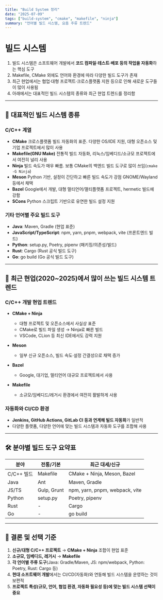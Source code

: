 ```yaml
---
title: "Build System 정리"
date: "2025-07-09"
tags: ["build-system", "cmake", "makefile", "ninja"]
summary: "언어별 빌드 시스템, 요즘 주류 트렌드"
---
```


# 빌드 시스템

1. 빌드 시스템은 소프트웨어 개발에서 **코드 컴파일·테스트·배포 등의 작업을 자동화**하는 핵심 도구
2. Makefile, CMake 외에도 언어와 환경에 따라 다양한 빌드 도구가 존재
3. 최근 현업에서는 협업·대형 프로젝트·크로스플랫폼 지원 등으로 인해 새로운 도구들이 많이 사용됨
4. 아래에서는 대표적인 빌드 시스템의 종류와 최근 현업 트렌드를 정리함

---

## 📝 대표적인 빌드 시스템 종류

### C/C++ 계열

- **CMake**
  크로스플랫폼 빌드 자동화의 표준.
  다양한 OS/IDE 지원, 대형 오픈소스 및 기업 프로젝트에서 많이 사용
- **Makefile(GNU Make)**
  전통적 빌드 자동화, 리눅스/임베디드/소규모 프로젝트에서 여전히 널리 사용
- **Ninja**
  빌드 속도가 매우 빠름.
  보통 CMake의 백엔드 빌드 도구로 많이 쓰임(`cmake -G Ninja`)
- **Meson**
  Python 기반, 설정이 간단하고 빠른 빌드 속도가 강점
  GNOME/Wayland 등에서 채택
- **Bazel**
  Google에서 개발, 대형 멀티언어/멀티플랫폼 프로젝트, hermetic 빌드에 강함
- **SCons**
  Python 스크립트 기반으로 유연한 빌드 설정 지원

### 기타 언어별 주요 빌드 도구

- **Java**: Maven, Gradle (현업 표준)
- **JavaScript/TypeScript**: npm, yarn, pnpm, webpack, vite (프론트엔드 빌드)
- **Python**: setup.py, Poetry, pipenv (패키징/의존성/빌드)
- **Rust**: Cargo (Rust 공식 빌드 도구)
- **Go**: go build (Go 공식 빌드 도구)

---

## 🔧 최근 현업(2020\~2025)에서 많이 쓰는 빌드 시스템 트렌드

### C/C++ 개발 현업 트렌드

- **CMake + Ninja**

  - 대형 프로젝트 및 오픈소스에서 사실상 표준
  - CMake로 빌드 파일 생성 → Ninja로 빠른 빌드
  - VSCode, CLion 등 최신 IDE에서도 강력 지원

- **Meson**

  - 일부 신규 오픈소스, 빌드 속도·설정 간결성으로 채택 증가

- **Bazel**

  - Google, 대기업, 멀티언어 대규모 프로젝트에서 사용

- **Makefile**

  - 소규모/임베디드/레거시 환경에서 여전히 활발하게 사용

### 자동화와 CI/CD 환경

- **Jenkins, GitHub Actions, GitLab CI 등과 연계해 빌드 자동화**가 일반적
- 다양한 플랫폼, 다양한 언어에 맞는 빌드 시스템과 자동화 도구를 조합해 사용

---

## 🛠️ 분야별 빌드 도구 요약표

| 분야       | 전통/기본   | 최근 대세/신규                 |
| ---------- | ----------- | ------------------------------ |
| C/C++ 빌드 | Makefile    | CMake + Ninja, Meson, Bazel    |
| Java       | Ant         | Maven, Gradle                  |
| JS/TS      | Gulp, Grunt | npm, yarn, pnpm, webpack, vite |
| Python     | setup.py    | Poetry, pipenv                 |
| Rust       | -           | Cargo                          |
| Go         | -           | go build                       |

---

## 🏁 결론 및 선택 기준

1. **신규/대형 C/C++ 프로젝트**
   → **CMake + Ninja** 조합이 현업 표준
2. **소규모, 임베디드, 레거시**
   → **Makefile**
3. **각 언어별 주류 도구**(Java: Gradle/Maven, JS: npm/webpack, Python: Poetry, Rust: Cargo 등)
4. **현대 소프트웨어 개발**에서는 CI/CD(자동화)와 연동해 빌드 시스템을 운영하는 것이 보편적
5. **프로젝트 특성(규모, 언어, 협업 환경, 자동화 필요성 등)에 맞는 빌드 시스템 선택이 중요**
